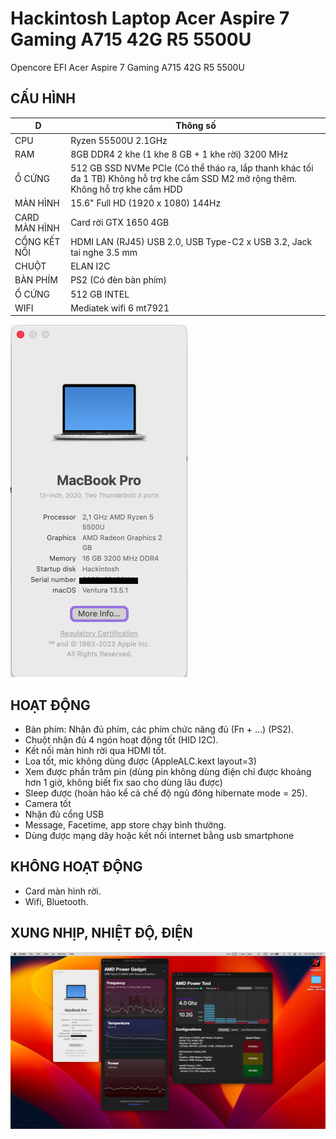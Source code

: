 # Hackintosh Laptop Acer Aspire 7 Gaming A715 42G R5 5500U
Opencore EFI Acer Aspire 7 Gaming A715 42G R5 5500U

## CẤU HÌNH

 D | Thông số
--- | ---
CPU | Ryzen 55500U 2.1GHz 
RAM | 8GB DDR4 2 khe (1 khe 8 GB + 1 khe rời) 3200 MHz
Ổ CỨNG | 512 GB SSD NVMe PCIe (Có thể tháo ra, lắp thanh khác tối đa 1 TB) Không hỗ trợ khe cắm SSD M2 mở rộng thêm. Không hỗ trợ khe cắm HDD
MÀN HÌNH | 15.6" Full HD (1920 x 1080) 144Hz
CARD MÀN HÌNH | Card rời GTX 1650 4GB
CỔNG KẾT NỐI | HDMI LAN (RJ45) USB 2.0, USB Type-C2 x USB 3.2, Jack tai nghe 3.5 mm
CHUỘT | ELAN I2C
BÀN PHÍM | PS2 (Có đèn bàn phím)
Ổ CỨNG | 512 GB INTEL 
WIFI | Mediatek wifi 6 mt7921

![THÔNG TIN](OVERVIEW.png?raw=true "THÔNG TIN")

## HOẠT ĐỘNG
- Bàn phím: Nhận đủ phím, các phím chức năng đủ (Fn + ...) (PS2).
- Chuột nhận đủ 4 ngón hoạt động tốt (HID I2C). 
- Kết nối màn hình rời qua HDMI tốt.
- Loa tốt, mic không dùng được (AppleALC.kext layout=3)
- Xem được phần trăm pin (dùng pin không dùng điện chỉ được khoảng hơn 1 giờ, không biết fix sao cho dùng lâu được)
- Sleep được (hoàn hảo kể cả chế độ ngủ đông hibernate mode = 25).
- Camera tốt
- Nhận đủ cổng USB
- Message, Facetime, app store chạy bình thường.
- Dùng được mạng dây hoặc kết nối internet bằng usb smartphone


## KHÔNG HOẠT ĐỘNG
- Card màn hình rời.
- Wifi, Bluetooth.


## XUNG NHỊP, NHIỆT ĐỘ, ĐIỆN
![THÔNG TIN](temperature.png?raw=true "THÔNG TIN")


